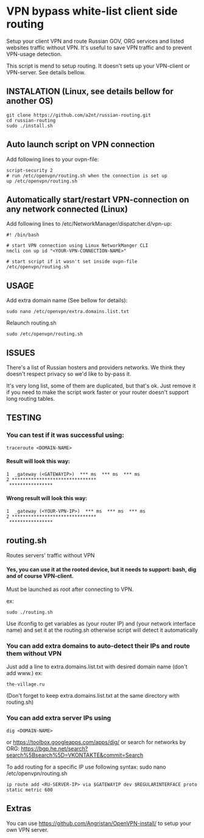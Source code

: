 # VPN bypass white-list client side routing

Setup your client VPN and route Russian GOV, ORG services and listed websites traffic without VPN.
It's useful to save VPN traffic and to prevent VPN-usage detection.

This script is mend to setup routing. It doesn't sets up your VPN-client or VPN-server.
See details bellow.

## INSTALATION (Linux, see details bellow for another OS)

```
git clone https://github.com/a2nt/russian-routing.git
cd russian-routing
sudo ./install.sh
```

## Auto launch script on VPN connection

Add following lines to your ovpn-file: 
```
script-security 2
# run /etc/openvpn/routing.sh when the connection is set up
up /etc/openvpn/routing.sh
```

## Automatically start/restart VPN-connection on any network connected (Linux)

Add following lines to /etc/NetworkManager/dispatcher.d/vpn-up:
```
#! /bin/bash

# start VPN connection using Linux NetworkManger CLI
nmcli con up id "<YOUR-VPN-CONNECTION-NAME>"

# start script if it wasn't set inside ovpn-file
/etc/openvpn/routing.sh
```

## USAGE

Add extra domain name (See bellow for details):
```
sudo nano /etc/openvpn/extra.domains.list.txt
```

Relaunch routing.sh
```
sudo /etc/openvpn/routing.sh
```

## ISSUES
There's a list of Russian hosters and providers networks.
We think they doesn't respect privacy so we'd like to by-pass it.

It's very long list, some of them are duplicated, but that's ok.
Just remove it if you need to make the script work faster or your router doesn't support long routing tables.

## TESTING

### You can test if it was successful using:

```
traceroute <DOMAIN-NAME>
```

#### Result will look this way:

```
1  _gateway (<GATEWAYIP>)  *** ms  *** ms  *** ms
2 *******************************
 ****************
 ```

#### Wrong result will look this way:

```
1  _gateway (<YOUR-VPN-IP>)  *** ms  *** ms  *** ms
2 *******************************
 ****************
```

## routing.sh

Routes servers' traffic without VPN
#### Yes, you can use it at the rooted device, but it needs to support: bash, dig and of course VPN-client.  

Must be launched as root after connecting to VPN.

ex:
```
sudo ./routing.sh
```

Use ifconfig to get variables as <GATEWAYIP> (your router IP) and <REGULARINTERFACE> (your network interface name) and set it at the routing.sh
otherwise script will detect it automatically

### You can add extra domains to auto-detect their IPs and route them without VPN
Just add a line to extra.domains.list.txt with desired domain name (don't add www.)
ex:
```
the-village.ru
```

(Don't forget to keep extra.domains.list.txt at the same directory with routing.sh)

### You can add extra server IPs using

```
dig <DOMAIN-NAME>
```
or https://toolbox.googleapps.com/apps/dig/
or search for networks by ORG: https://bgp.he.net/search?search%5Bsearch%5D=VKONTAKTE&commit=Search

To add routing for a specific IP use following syntax:
sudo nano /etc/openvpn/routing.sh
```
ip route add <RU-SERVER-IP> via $GATEWAYIP dev $REGULARINTERFACE proto static metric 600
```

## Extras

You can use https://github.com/Angristan/OpenVPN-install/ to setup your own VPN server.